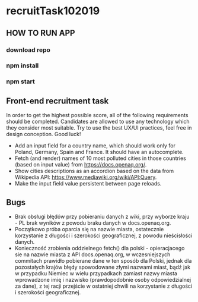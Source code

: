# recruitTask102019

## HOW TO RUN APP

### download repo
### npm install
### npm start

## Front-end recruitment task

In order to get the highest possible score, all of the following requirements should be completed. Candidates are allowed to use any technology which they consider most suitable. Try to use the best UX/UI practices, feel free in design conception. Good luck!

* Add an input field for a country name, which should work only for Poland, Germany, Spain and France. It should have an autocomplete.
* Fetch (and render) names of 10 most polluted cities in those countries (based on input value) from https://docs.openaq.org/.
* Show cities descriptions as an accordion based on the data from Wikipedia API: https://www.mediawiki.org/wiki/API:Query.
* Make the input field value persistent between page reloads.

## Bugs

* Brak obsługi błędów przy pobieraniu danych z wiki, przy wyborze kraju - PL brak wyników z powodu braku danych w docs.openaq.org.
* Początkowo próba oparcia się na nazwie miasta, ostatecznie korzystanie z długości i szerokości geograficznej, z powodu nieścisłości danych. 
* Konieczność zrobienia oddzielnego fetch() dla polski - opieracjacego sie na nazwie miasta z API docs.openaq.org, w wczesniejszych commitach prawidło pobierane dane w ten sposób dla Polski, jednak dla pozostałych krajów błędy spowodowane złymi nazwami miast, bądź jak w przypadku Niemiec w wielu przypadkach zamiast nazwy miasta wprowadzone imię i nazwisko (prawdopodobnie osoby odpowiedzialnej za dane), z tej racji przejście w ostatniej chwili na korzystanie z długości i szerokości geograficznej.
